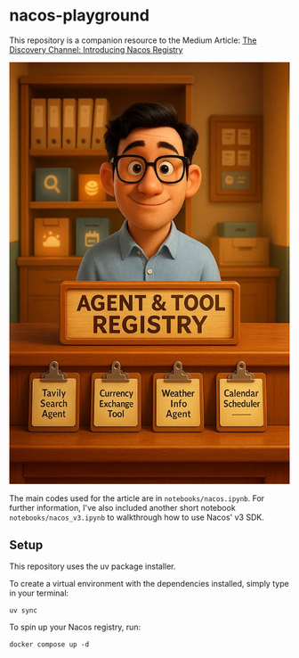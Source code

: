 # nacos-playground
This repository is a companion resource to the Medium Article: [The Discovery Channel: Introducing Nacos Registry](https://medium.com/mitb-for-all/towards-general-discoverability-introducing-nacos-registry-60fa2e1a8731)

<p align="center">
    <img src="./images/0. registry.webp">
</p>

The main codes used for the article are in `notebooks/nacos.ipynb`. For further information, I've also included another short notebook `notebooks/nacos_v3.ipynb` to walkthrough how to use Nacos' v3 SDK.

## Setup
This repository uses the uv package installer.

To create a virtual environment with the dependencies installed, simply type in your terminal:
```
uv sync
```

To spin up your Nacos registry, run:
```
docker compose up -d
```